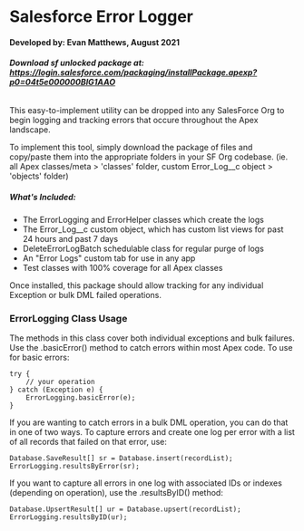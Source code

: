 # Salesforce Error Logger

#### Developed by: Evan Matthews, August 2021

###### *****Download sf unlocked package at: https://login.salesforce.com/packaging/installPackage.apexp?p0=04t5e000000BIG1AAO*****

This easy-to-implement utility can be dropped into any SalesForce Org to begin
logging and tracking errors that occure throughout the Apex landscape.

To implement this tool, simply download the package of files and copy/paste them into
the appropriate folders in your SF Org codebase. (ie. all Apex classes/meta > 'classes' folder, custom Error_Log\_\_c object > 'objects' folder)

##### What's Included:

- The ErrorLogging and ErrorHelper classes which create the logs
- The Error_Log\_\_c custom object, which has custom list views for past 24 hours and past 7 days
- DeleteErrorLogBatch schedulable class for regular purge of logs
- An "Error Logs" custom tab for use in any app
- Test classes with 100% coverage for all Apex classes

Once installed, this package should allow tracking for any individual Exception or bulk DML failed operations.

### ErrorLogging Class Usage

The methods in this class cover both individual exceptions and bulk failures. Use the .basicError()
method to catch errors within most Apex code. To use for basic errors:

```
try {
    // your operation
} catch (Exception e) {
    ErrorLogging.basicError(e);
}
```

If you are wanting to catch errors in a bulk DML operation, you can do that in one of two ways. To
capture errors and create one log per error with a list of all records that failed on that error, use:

```
Database.SaveResult[] sr = Database.insert(recordList);
ErrorLogging.resultsByError(sr);
```

If you want to capture all errors in one log with associated IDs or indexes (depending on operation),
use the .resultsByID() method:

```
Database.UpsertResult[] ur = Database.upsert(recordList);
ErrorLogging.resultsByID(ur);
```
